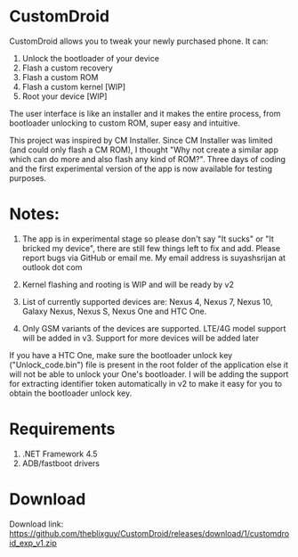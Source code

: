 CustomDroid
===========

CustomDroid allows you to tweak your newly purchased phone. It can:

1. Unlock the bootloader of your device
2. Flash a custom recovery
3. Flash a custom ROM
4. Flash a custom kernel [WIP]
5. Root your device [WIP]

The user interface is like an installer and it makes the entire process, from bootloader unlocking to custom ROM,
super easy and intuitive. 

This project was inspired by CM Installer. Since CM Installer was limited (and could only flash a CM ROM), I thought
"Why not create a similar app which can do more and also flash any kind of ROM?". Three days of coding and the first 
experimental version of the app is now available for testing purposes.

# Notes:

1. The app is in experimental stage so please don't say "It sucks" or "It bricked my device", there are still few things
left to fix and add. Please report bugs via GitHub or email me. My email address is suyashsrijan at outlook dot com

2. Kernel flashing and rooting is WIP and will be ready by v2

3. List of currently supported devices are: Nexus 4, Nexus 7, Nexus 10, Galaxy Nexus, Nexus S, Nexus One and HTC One.

4. Only GSM variants of the devices are supported. LTE/4G model support will be added in v3. Support for more devices will be added later

If you have a HTC One, make sure the bootloader unlock key ("Unlock_code.bin") file is present in the root folder of the
application else it will not be able to unlock your One's bootloader. I will be adding the support for extracting 
identifier token automatically in v2 to make it easy for you to obtain the bootloader unlock key. 

# Requirements

1. .NET Framework 4.5
2. ADB/fastboot drivers

# Download

Download link: https://github.com/theblixguy/CustomDroid/releases/download/1/customdroid_exp_v1.zip
